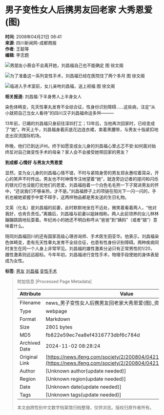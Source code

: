 # 男子变性女人后携男友回老家 大秀恩爱(图)

**时间**: 2008年04月21日 08:41  
**来源**: 四川新闻网-成都商报  
**作者**: 王聪等  
**编辑**: 李志题  

![男朋友小蔡会不会离开她，刘昌福自己也不能确定 图 徐文阁](http://img.ifeng.com/hres/200804/21/08/b77b013b7a90528b9c92d3666c93b35c.jpg)

![为了准备这一系列变性手术，刘昌福已经在医院住了两个多月 图 徐文阁](http://img.ifeng.com/hres/200804/21/08/fcad42b62f63781a01bd494b4329ba63.jpg)

![临进入手术室前，女儿亲吻刘昌福，送上祝福 图 徐文阁](http://img.ifeng.com/hres/200804/21/08/be21e79e6370cc4cdfc30fe9c9e3b887.jpg)

**相关报道:** 刘昌福:下半身男人上半身女人

染色体畸变，先天性睾丸发育不全综合征，性身份识别障碍……这些病，注定“从小就把自己当女人看待”的四川汉子刘昌福命运多舛———

13年前，已婚的刘昌福只身前往深圳打工；13年后，当他再次回家时，已经变成了“她”。昨天上午，刘昌福身着灰底花边连衣裙，束着黑腰带，与男友十指紧扣地走出双流国际机场。

昨晚，他们已到达泸州。终于如愿变成女儿身的刘昌福心里忐忑不安:如何面对始终反对自己做变性手术的母亲？家人会不会接受她带回家的男友？

**到成都 心情好 与男友大秀恩爱**

显然，变为女儿身的刘昌福心情不错，不时与紧陪身旁的男友郑永惠咬着耳朵，开心的笑声不时传出。男友也不时神情专注地望着“她”，就连旁边记者的提问和闪烁的镁光灯也没能打扰他们的恩爱。刘昌福抱着一个白色毛毛熊一下子窝进男友的怀中，“还说我们不够亲热，才不是。”刘昌福脖子上的项链在阳光下一闪一闪的，手机也被她紧握手中爱不释手，这两样物品都是男友送的生日礼物。

文英（化名）是刘昌福的前妻，此时默默地坐在不远处，微笑着看着两人，“他对我好，也肯负责任。”离婚后，刘昌福与前妻以姐妹相称。两人此前领养的女儿林林蹦蹦跳跳地玩耍着。年纪尚小的她还不明白称呼从“爸爸”到“姨妈”（或者“娘”）意味着什么。

陪同刘昌福回川的还有国家高级心理咨询师、手术医生田亚华。他表示，刘昌福染色体畸变，患有先天性睾丸发育不全综合征，也患有性身份识别障碍。两种疾病同时发生在同一个人身上非常罕见。刘昌福的雄性激素分泌只有正常男性的1/20，雌性激素则远远超标。今年年初，刘昌福进行变性手术，物理手段使她的身体表层成为女性。 

**标签**: [男友](#) [刘昌福](#) [变性手术](#) 

> 附加信息 [Processed Page Metadata]
>
> | Attribute       | Value                                  |
> |-----------------|----------------------------------------|
> | Filename        | news_男子变性女人后携男友回老家大秀恩爱(图)_资讯.md                             |
> | Type            | webpage                                 |
> | Format          | Markdown                               |
> | Size            | 2801 bytes                           |
> | MD5             | fb822e59ec7ea8ef4316773dbf6c784d                                  |
> | Archived Date   | 2024-11-02 08:28:24                             |
> | Original Link   | [https://news.ifeng.com/society/2/200804/0421_344_499789.shtml](https://news.ifeng.com/society/2/200804/0421_344_499789.shtml)                         |
> | Author          | [Unknown author(update needed)]                              |
> | Region          | [Unknown region(update needed)]                              |
> | Date            | [Unknown date(update needed)]                                 |
> | Tags            | [Unknown tags(update needed)]                                 |
>
> 本文由跨性别中文数字档案馆归档整理，仅供浏览。版权归原作者所有。
>